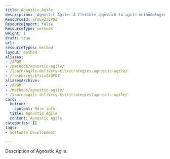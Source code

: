 ```yaml
---
title: Agnostic Agile
description: 'Agnostic Agile: A flexible approach to agile methodologies, promoting adaptability and collaboration without being tied to a specific framework.'
ResourceId: kfsLvZzGPDZ
ResourceImport: false
ResourceType: methods
weight: 1
draft: true
url: 
resourceTypes: method
layout: method
aliases:
- /APOM
- /methods/agnostic-agile/
- /learn/agile-delivery-kit/strategies/agnostic-agile/
- /resources/kfsLvZzGPDZ
aliasesArchive:
- /APOM
- /methods/agnostic-agile/
- /learn/agile-delivery-kit/strategies/agnostic-agile/
card:
  button:
    content: More info
  title: Agnostic Agile
  content: Agnostic Agile
categories: []
tags:
- Software Development

---
```

Description of Agnostic Agile.

